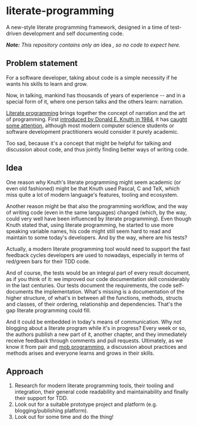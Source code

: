 # literate-programming

A new-style literate programming framework, designed in a time of test-driven development and self documenting code.

_**Note:** This repository contains only an_ idea _, so no code to expect here._


## Problem statement

For a software developer, taking about code is a simple necessity if he wants his skills to learn and grow.

Now, in talking, mankind has thousands of years of experience -- and in a special form of it, where one person talks and the others learn: narration.

[Literate programming](https://en.wikipedia.org/wiki/Literate_programming) brings together the concept of narration and the art of programming. First [introduced by Donald E. Knuth in 1984](http://www.literateprogramming.com/knuthweb.pdf), it has [caught some attention](https://wiki.c2.com/?LiterateProgrammingIdeas), although most modern computer science students or software development practitioners would consider it purely academic.

Too sad, because it's a concept that might be helpful for talking and discussion about code, and thus jointly finding better ways of writing code.


## Idea

One reason why Knuth's literate programming might seem academic (or even old fashioned) might be that Knuth used Pascal, C and TeX, which miss quite a lot of modern language's features, tooling and ecosystem.

Another reason might be that also the programming workflow, and the way of writing code (even in the same languages) changed (which, by the way, could very well have been influenced by literate programming).
Even though Knuth stated that, using literate programming, he started to use more speaking variable names, his code might still seem hard to read and maintain to some today's developers.
And by the way, where are his tests?

Actually, a modern literate programming tool would need to support the fast feedback cycles developers are used to nowadays, especially in terms of red/green bars for their TDD code.

And of course, the tests would be an integral part of every result document, as if you think of it: we improved our code documentation skill considerably in the last centuries.
Our tests document the requirements, the code self-documents the implementation.
What's missing is a documentation of the higher structure, of what's in between all the functions, methods, structs and classes, of their ordering, relationship and dependencies.
That's the gap literate programming could fill.

And it could be embedded in today's means of communication.
Why not blogging about a literate program while it's in progress?
Every week or so, the authors publish a new part of it, another chapter, and they immediately receive feedback through comments and pull requests.
Ultimately, as we know it from pair and [mob programming](https://en.wikipedia.org/wiki/Mob_programming), a discussion about practices and methods arises and everyone learns and grows in their skills.


## Approach

1. Research for modern literate programming tools, their tooling and integration, their general code readability and maintainability and finally their support for TDD.
2. Look out for a suitable prototype project and platform (e.g. blogging/publishing platform).
3. Look out for some time and do the thing!
